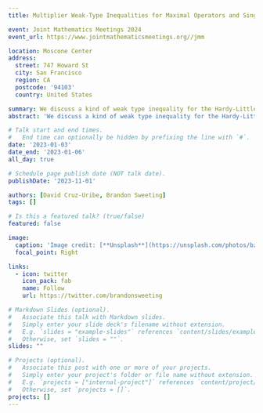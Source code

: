 ```yaml
---
title: Multiplier Weak-Type Inequalities for Maximal Operators and Singular Integrals

event: Joint Mathematics Meetings 2024
event_url: https://www.jointmathematicsmeetings.org//jmm

location: Moscone Center
address:
  street: 747 Howard St
  city: San Francisco
  region: CA
  postcode: '94103'
  country: United States

summary: We discuss a kind of weak type inequality for the Hardy-Littlewood maximal operator and Calderón-Zygmund singular integral operators that was first studied by Muckenhoupt and Wheeden and later by Sawyer.
abstract: 'We discuss a kind of weak type inequality for the Hardy-Littlewood maximal operator and Calderón-Zygmund singular integral operators that was first studied by Muckenhoupt and Wheeden and later by Sawyer. This formulation treats the weight for the image space as a multiplier, rather than a measure, leading to fundamentally different behavior; in particular, as shown by Muckenhoupt and Wheeden, the class of weights characterizing such inequalities is strictly larger than $A_p$. In this talk, I will discuss quantitative estimates obtained for $A_p$ weights, $p > 1$, that generalize those results obtained by Cruz-Uribe, Isralowitz, Moen, Pott and Rivera-Ríos for $p = 1$, both in the scalar and matrix weighted setting. I will also discuss an endpoint result for the Riesz potentials as well as recent work on the characterization of such weights.'

# Talk start and end times.
#   End time can optionally be hidden by prefixing the line with `#`.
date: '2023-01-03'
date_end: '2023-01-06'
all_day: true

# Schedule page publish date (NOT talk date).
publishDate: '2023-11-01'

authors: [David Cruz-Uribe, Brandon Sweeting]
tags: []

# Is this a featured talk? (true/false)
featured: false

image:
  caption: 'Image credit: [**Unsplash**](https://unsplash.com/photos/bzdhc5b3Bxs)'
  focal_point: Right

links:
  - icon: twitter
    icon_pack: fab
    name: Follow
    url: https://twitter.com/brandonsweeting

# Markdown Slides (optional).
#   Associate this talk with Markdown slides.
#   Simply enter your slide deck's filename without extension.
#   E.g. `slides = "example-slides"` references `content/slides/example-slides.md`.
#   Otherwise, set `slides = ""`.
slides: ""

# Projects (optional).
#   Associate this post with one or more of your projects.
#   Simply enter your project's folder or file name without extension.
#   E.g. `projects = ["internal-project"]` references `content/project/deep-learning/index.md`.
#   Otherwise, set `projects = []`.
projects: []
---
```


